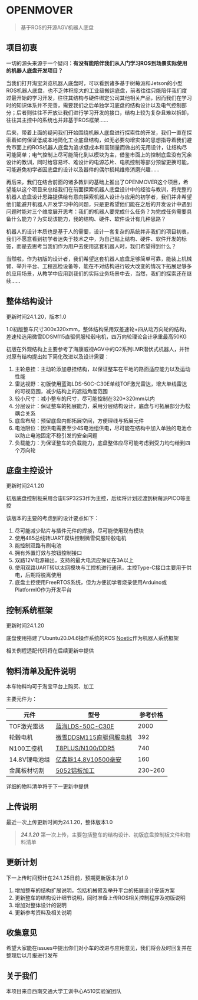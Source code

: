 # OPENMOVER

> 基于ROS的开源AGV机器人底盘

## 项目初衷

一切的源头来源于一个疑问：**有没有能陪伴我们从入门学习ROS到场景实际使用的机器人底盘开发项目？**

当我们打开淘宝浏览机器人底盘时，可以看到诸多基于树莓派和Jetson的小型ROS机器人底盘，也不乏体积庞大的工业级搬运底盘，前者往往只能陪伴我们度过最开始的学习开发，往往其结构与硬件绑定公司其他相关产品，因而我们在学习时的知识体系并不完善，需要我们之后单独学习底盘的结构设计以及电气控制部分；后者则往往不开放让我们进行学习开发的接口，结构上较为复杂且难以拆卸，往往其主控中的系统也并非基于ROS框架……

后来，带着上面的疑问我们开始围绕机器人底盘进行探索性的开发，我们一直在探索着如何保证低成本地简化工业底盘结构，如无必要勿增实体的思想指导着我们避免市面上的ROS机器人底盘为追求低成本和高销量而做出的无用设计，让结构尽可能简单；电气控制上尽可能简化到以模块为主，借鉴市面上的控制底盘没有冗余设计的教训，同时给容易坏、难设计的电源芯片、电机控制等部分预留更换可能，可能避免初学者因底盘的设计以及器件的偶尔损耗维修消磨兴趣……

再后来，我们在结合前面的诸多教训的基础上推出了OPENMOVER这个项目，希望能以这个项目来总结我们在前面探索机器人底盘设计中的经验与教训，将完整的机器人底盘设计思路提供给有意向探索机器人设计与应用的初学者，我们并非希望他们能避开机器人开发学习中的问题，只是更希望他们能在之后的开发设计中遇到问题时能对三个维度展开思考：我们的机器人要完成什么任务？为完成任务需要具备什么能力？为实现该能力，我的结构、硬件、软件设计有几种思路？

机器人的设计本质也是基于人的需要，设计一套复杂的系统并非我们的项目初衷，我们不愿意看到初学者迷失于技术之中，为自己贴上结构、硬件、软件开发的标签，而是去思考当我们作为用户去使用这套机器人时，我们希望得到什么？

当然啦，作为初版的设计者，我们希望这套机器人底盘足够简单可靠，能装上机械臂、举升平台、工程巡检设备等，能在不对结构进行较大改变的情况下拓展足够多的应用场景，从教学中应用到我们的实际业务场景中去，当然，我们的探索还在继续……





## 整体结构设计

更新时间24.1.20，版本1.0

1.0初版整车尺寸300x320xmm，整体结构采用双差速轮+四从动万向轮的结构，差速轮选用微雪DDSM115直驱伺服轮毂电机，四万向轮理论合计承重最高50KG

初版在外观结构上主要参考了海康威视AGV中的Q2系列LMR潜伏式机器人，并针对原有结构提出如下简化改进以及设计需要：

1. 主轮悬挂：主动轮添加悬挂结构，以保证整车在平地的路面适应能力以及运动性能
2. 雷达视野：初版使用蓝海LDS-50C-C30E单线TOF激光雷达，增大单线雷达的可视范围，减少结构上的遮挡角度范围
3. 较小尺寸：减小整车的尺寸，尽可能控制在320*320mm以内
4. 分层设计：保证整车的拓展能力，采用分层结构设计，底盘与可拓展部分为松耦合关系
5. 底盘布局：预留底盘内部拓展空间，方便理线与拓展元件
6. 电池限位：因供电需要至少4S电池组供电，尽可能在结构中加入单独的电池仓以防止电池固定不稳引发的安全问题
7. 负载能力：为保证整车的负载能力，底盘整体应尽可能考虑到受力均匀给到四个万向轮





## 底盘主控设计

更新时间24.1.20

初版底盘控制板采用合宙ESP32S3作为主控，后续将计划过渡到树莓派PICO等主控

该版本的主要的考虑到的设计要点如下：

1. 尽可能减少贴片与插件元件的焊接，尽可能使用现有模块
2. 使用485总线转UART模块控制微雪伺服轮毂电机
3. 能控制双路有刷电池
4. 拥有外置灯效与按钮控制接口
5. 双路12V电源输出，支持的最大电流应保证在3A以上
6. 使用双路UART转以太网模块与工控机进行通讯，主控Type-C接口主要用于供电，后期将脱离使用
7. 底盘主控使用FreeRTOS系统，但为方便初学者烧录使用Arduino或PlatformIO作为开发平台





## 控制系统框架

更新时间24.1.20

底盘使用搭建了Ubuntu20.04.6操作系统的ROS [Noetic](http://wiki.ros.org/noetic/Installation/Ubuntu)作为机器人系统框架

相关例程适配代码将在后续更新中提供





## 物料清单及配件说明

本车物料均可于淘宝平台上购买、加工

主要元件为：

| 元件          | 型号                                                         | 参考价格 |
| ------------- | ------------------------------------------------------------ | -------- |
| TOF激光雷达   | [蓝海LDS-50C-C30E](https://detail.tmall.com/item.htm?abbucket=15&id=670105361941&ns=1&spm=a21n57.1.0.0.84be523c9XVvoY&skuId=4998133087692) | 2000     |
| 轮毂电机      | [微雪DDSM115直驱伺服电机](https://detail.tmall.com/item.htm?abbucket=15&id=693013835916&ns=1&spm=a21n57.1.0.0.84be523c9XVvoY&skuId=5007908084297) | 392      |
| N100工控机    | [T8PLUS/N100/DDR5](https://item.taobao.com/item.htm?_u=l209b8sqkl6bb5&id=690024926005&spm=a1z09.2.0.0.533a2e8dcV89pz&sku_properties=5919063:25703169219) | 740      |
| 14.8V锂电池组 | [亿森能14.8V10500毫安](https://item.taobao.com/item.htm?_u=l209b8sqkle3cb&id=723067674262&spm=a1z09.2.0.0.533a2e8dcV89pz) | 160      |
| 金属板材切割  | [5052铝板加工](https://item.taobao.com/item.htm?_u=l209b8sqkl377d&id=638490665708&spm=a1z09.2.0.0.418e2e8dOwLTBY) | 230~260  |

详细的物料清单将于下一更新中提供





## 上传说明

最近一次上传更新时间为24.1.20，整体版本1.0

> ***24.1.20*** 第一次上传，主要包括整车的结构设计、初版底盘控制板文件和物料清单



## 更新计划

下一上传时间预计在24.1.25日前，预期更新版本为1.0

1. 增加整车的结构扩展说明，包括机械臂及举升平台的拓展设计安装方案
2. 更新整车的结构设计细节说明，同时准备上传ROS相关控制程序及初版说明
3. 增加对整体设计的说明
4. 更新参考资料及相关说明



## 收集意见

希望大家能在issues中提出你们对小车的改进与应用意见，我们将会及时回复并在整理后以月报进行发布



## 关于我们

本项目来自西南交通大学工训中心A510实验室团队
